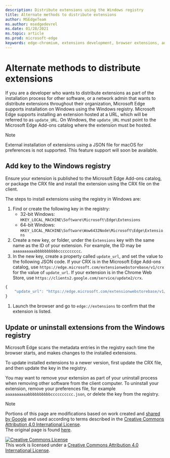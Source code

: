 ```yaml
---
description: Distribute extensions using the Windows registry
title: Alternate methods to distribute extensions
author: MSEdgeTeam
ms.author: msedgedevrel
ms.date: 01/28/2021
ms.topic: article
ms.prod: microsoft-edge
keywords: edge-chromium, extensions development, browser extensions, add-ons, partner center, developer
---
```


# Alternate methods to distribute extensions  

If you are a developer who wants to distribute extensions as part of the installation process for other software, or a network admin that wants to distribute extensions throughout their organization, Microsoft Edge supports installation on Windows using the Windows registry. Microsoft Edge supports installing an extension hosted at a URL, which will be referred to as `update_URL`.  On Windows, the `update_URL` must point to the Microsoft Edge Add-ons catalog where the extension must be hosted.  

> [!NOTE]
> External installation of extensions using a JSON file for macOS <!--and Linux--> for preferences is not supported.  This feature support will soon be available.

## Add key to the Windows registry  

Ensure your extension is published to the Microsoft Edge Add-ons catalog, or package the CRX file and install the extension using the CRX file on the client.  

The steps to install extensions using the registry in Windows are:  

1.   Find or create the following key in the registry:  
     *   32-bit Windows:  `HKEY_LOCAL_MACHINE\Software\Microsoft\Edge\Extensions`  
     *   64-bit Windows:  `HKEY_LOCAL_MACHINE\Software\Wow6432Node\Microsoft\Edge\Extensions`  
1.   Create a new key, or folder, under the `Extensions` key with the same name as the ID of your extension. For example, the ID may be `aaaaaaaaaabbbbbbbbbbcccccccccc`.  
1.   In the new key, create a property called `update_url`, and set the value to the following JSON code. If your CRX is in the Microsoft Edge Add-ons catalog, use `https://edge.microsoft.com/extensionwebstorebase/v1/crx` for the value of `update_url`. If your extension is in the Chrome Web Store, use `https://clients2.google.com/service/update2/crx`.  
    
```javascript
{
    "update_url": "https://edge.microsoft.com/extensionwebstorebase/v1/crx"
}
```  

1.   Launch the browser and go to `edge://extensions` to confirm that the extension is listed.  

## Update or uninstall extensions from the Windows registry  

Microsoft Edge scans the metadata entries in the registry each time the browser starts, and makes changes to the installed extensions.   

To update installed extensions to a newer version, first update the CRX file, and then update the key in the registry.  

You may want to remove your extension as part of your uninstall process when removing other software from the client computer. To uninstall your extension, remove your preferences file, for example `aaaaaaaaaabbbbbbbbbbcccccccccc.json`, or delete the key from the registry.  

<!-- image links -->  

<!-- links -->  

> [!NOTE]
> Portions of this page are modifications based on work created and [shared by Google][GoogleSitePolicies] and used according to terms described in the [Creative Commons Attribution 4.0 International License][CCA4IL].  
> The original page is found [here](https://developer.chrome.com/apps/external_extensions).  

[![Creative Commons License][CCby4Image]][CCA4IL]  
This work is licensed under a [Creative Commons Attribution 4.0 International License][CCA4IL].  

[CCA4IL]: https://creativecommons.org/licenses/by/4.0  
[CCby4Image]: https://i.creativecommons.org/l/by/4.0/88x31.png  
[GoogleSitePolicies]: https://developers.google.com/terms/site-policies
